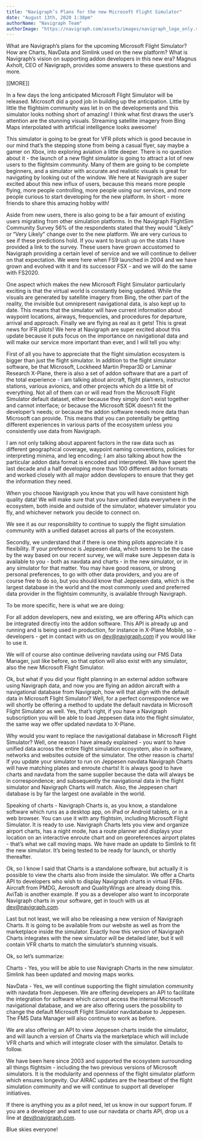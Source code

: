 ```yaml
---
title: "Navigraph’s Plans for the new Microsoft Flight Simulator"
date: "August 13th, 2020 1:38pm"
authorName: "Navigraph Team"
authorImage: "https://navigraph.com/assets/images/navigraph_logo_only.svg"
---
```


What are Navigraph’s plans for the upcoming Microsoft Flight Simulator? How are Charts, NavData and Simlink used on the new platform? What is Navigraph’s vision on supporting addon developers in this new era? Magnus Axholt, CEO of Navigraph, provides some answers to these questions and more.

\[\[MORE\]\]

In a few days the long anticipated Microsoft Flight Simulator will be released. Microsoft did a good job in building up the anticipation. Little by little the flightsim community was let in on the developments and this simulator looks nothing short of amazing! I think what first draws the user’s attention are the stunning visuals. Streaming satellite imagery from Bing Maps interpolated with artificial intelligence looks awesome!

This simulator is going to be great for VFR pilots which is good because in our mind that’s the stepping stone from being a casual flyer, say maybe a gamer on Xbox, into exploring aviation a little deeper. There is no question about it - the launch of a new flight simulator is going to attract a lot of new users to the flightsim community. Many of them are going to be complete beginners, and a simulator with accurate and realistic visuals is great for navigating by looking out of the window. We here at Navigraph are super excited about this new influx of users, because this means more people flying, more people controlling, more people using our services, and more people curious to start developing for the new platform. In short - more friends to share this amazing hobby with!

Aside from new users, there is also going to be a fair amount of existing users migrating from other simulation platforms. In the Navigraph FlightSim Community Survey 56% of the respondents stated that they would “Likely” or “Very Likely” change over to the new platform. We are very curious to see if these predictions hold. If you want to brush up on the stats I have provided a link to the survey. These users have grown accustomed to Navigraph providing a certain level of service and we will continue to deliver on that expectation. We were here when FS9 launched in 2004 and we have grown and evolved with it and its successor FSX - and we will do the same with FS2020\. 

One aspect which makes the new Microsoft Flight Simulator particularly exciting is that the virtual world is constantly being updated. While the visuals are generated by satellite imagery from Bing, the other part of the reality, the invisible but omnipresent navigational data, is also kept up to date. This means that the simulator will have current information about waypoint locations, airways, frequencies, and procedures for departure, arrival and approach. Finally we are flying as real as it gets! This is great news for IFR pilots! We here at Navigraph are super excited about this update because it puts focus on the importance on navigational data and will make our service more important than ever, and I will tell you why:

First of all you have to appreciate that the flight simulation ecosystem is bigger than just the flight simulator. In addition to the flight simulator software, be that Microsoft, Lockheed Martin Prepar3D or Laminar Research X-Plane, there is also a set of addon software that are a part of the total experience - I am talking about aircraft, flight planners, instructor stations, various avionics, and other projects which do a little bit of everything. Not all of them can or will read from the Microsoft Flight Simulator default dataset, either because they simply don’t exist together and cannot interface; or because the Microsoft SDK doesn’t fit the developer’s needs; or because the addon software needs more data than Microsoft can provide. This means that you can potentially be getting different experiences in various parts of the ecosystem unless you consistently use data from Navigraph.

I am not only talking about apparent factors in the raw data such as different geographical coverage, waypoint naming conventions, policies for interpreting minima, and leg encoding; I am also talking about how the particular addon data format is encoded and interpreted. We have spent the last decade and a half developing more than 100 different addon formats and worked closely with all major addon developers to ensure that they get the information they need.

When you choose Navigraph you know that you will have consistent high quality data! We will make sure that you have unified data everywhere in the ecosystem, both inside and outside of the simulator, whatever simulator you fly, and whichever network you decide to connect on. 

We see it as our responsibility to continue to supply the flight simulation community with a unified dataset across all parts of the ecosystem. 

Secondly, we understand that if there is one thing pilots appreciate it is flexibility. If your preference is Jeppesen data, which seems to be the case by the way based on our recent survey, we will make sure Jeppesen data is available to you - both as navdata and charts - in the new simulator, or in any simulator for that matter. You may have good reasons, or strong personal preferences, to go with other data providers, and you are of course free to do so, but you should know that Jeppesen data, which is the largest database in the world and the most commonly used and preferred data provider in the flightsim community, is available through Navigraph.

To be more specific, here is what we are doing:

For all addon developers, new and existing, we are offering APIs which can be integrated directly into the addon software. This API is already up and running and is being used in production, for instance in X-Plane Mobile, so - developers - get in contact with us on [dev@navigraph.com](mailto:dev@navigraph.com) if you would like to use it.

We will of course also continue delivering navdata using our FMS Data Manager, just like before, so that option will also exist with any simulator, also the new Microsoft Flight Simulator.

Ok, but what if you did your flight planning in an external addon software using Navigraph data, and now you are flying an addon aircraft with a navigational database from Navigraph, how will that align with the default data in Microsoft Flight Simulator? Well, for a perfect correspondence we will shortly be offering a method to update the default navdata in Microsoft Flight Simulator as well. Yes, that’s right, if you have a Navigraph subscription you will be able to load Jeppesen data into the flight simulator, the same way we offer updated navdata to X-Plane.

Why would you want to replace the navigational database in Microsoft Flight Simulator? Well, one reason I have already explained - you want to have unified data across the entire flight simulation ecosystem, also in software, networks and websites outside of the simulator. The other reason is charts! If you update your simulator to run on Jeppesen navdata Navigraph Charts will have matching plates and enroute charts! It is always good to have charts and navdata from the same supplier because the data will always be in correspondence; and subsequently the navigational data in the flight simulator and Navigraph Charts will match. Also, the Jeppesen chart database is by far the largest one available in the world.

Speaking of charts - Navigraph Charts is, as you know, a standalone software which runs as a desktop app, on iPad or Android tablets, or in a web browser. You can use it with any flightsim, including Microsoft Flight Simulator. It is ready to use. Navigraph Charts lets you view and organize airport charts, has a night mode, has a route planner and displays your location on an interactive enroute chart and on georeferences airport plates - that’s what we call moving maps. We have made an update to Simlink to fit the new simulator. It’s being tested to be ready for launch, or shortly thereafter.

Ok, so I know I said that Charts is a standalone software, but actually it is possible to view the charts also from inside the simulator. We offer a Charts API to developers who wish to display Navigraph charts in virtual EFBs. Aircraft from PMDG, Aerosoft and QualityWings are already doing this. AviTab is another example. If you as a developer also want to incorporate Navigraph charts in your software, get in touch with us at dev@navigraph.com.

Last but not least, we will also be releasing a new version of Navigraph Charts. It is going to be available from our website as well as from the marketplace inside the simulator. Exactly how this version of Navigraph Charts integrates with the new simulator will be detailed later, but it will contain VFR charts to match the simulator’s stunning visuals.

Ok, so let’s summarize:

Charts - Yes, you will be able to use Navigraph Charts in the new simulator. Simlink has been updated and moving maps works.

NavData - Yes, we will continue supporting the flight simulation community with navdata from Jeppesen. We are offering developers an API to facilitate the integration for software which cannot access the internal Microsoft navigational database, and we are also offering users the possibility to change the default Microsoft Flight Simulator navdatabase to Jeppesen. The FMS Data Manager will also continue to work as before.

We are also offering an API to view Jeppesen charts inside the simulator, and will launch a version of Charts via the marketplace which will include VFR charts and which will integrate closer with the simulator. Details to follow.

We have been here since 2003 and supported the ecosystem surrounding all things flightsim - including the two previous versions of Microsoft simulators. It is the modularity and openness of the flight simulator platform which ensures longevity. Our AIRAC updates are the heartbeat of the flight simulation community and we will continue to support all developer initiatives. 

If there is anything you as a pilot need, let us know in our support forum. If you are a developer and want to use our navdata or charts API, drop us a line at [dev@navigraph.com](mailto:dev@navigraph.com).

Blue skies everyone!